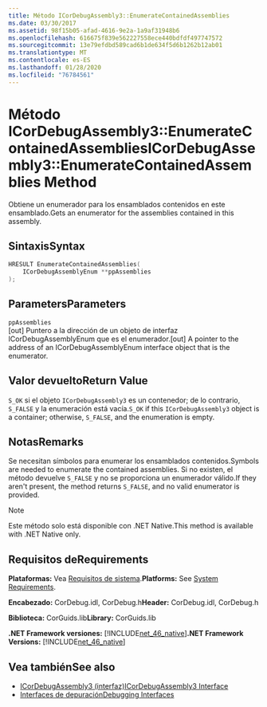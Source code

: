 ```yaml
---
title: Método ICorDebugAssembly3::EnumerateContainedAssemblies
ms.date: 03/30/2017
ms.assetid: 98f15b05-afad-4616-9e2a-1a9af31948b6
ms.openlocfilehash: 616675f839e562227558ece440bdfdf497747572
ms.sourcegitcommit: 13e79efdbd589cad6b1de634f5d6b1262b12ab01
ms.translationtype: MT
ms.contentlocale: es-ES
ms.lasthandoff: 01/28/2020
ms.locfileid: "76784561"
---
```

# <a name="icordebugassembly3enumeratecontainedassemblies-method"></a><span data-ttu-id="f1bd3-102">Método ICorDebugAssembly3::EnumerateContainedAssemblies</span><span class="sxs-lookup"><span data-stu-id="f1bd3-102">ICorDebugAssembly3::EnumerateContainedAssemblies Method</span></span>
<span data-ttu-id="f1bd3-103">Obtiene un enumerador para los ensamblados contenidos en este ensamblado.</span><span class="sxs-lookup"><span data-stu-id="f1bd3-103">Gets an enumerator for the assemblies contained in this assembly.</span></span>  
  
## <a name="syntax"></a><span data-ttu-id="f1bd3-104">Sintaxis</span><span class="sxs-lookup"><span data-stu-id="f1bd3-104">Syntax</span></span>  
  
```cpp  
HRESULT EnumerateContainedAssemblies(  
    ICorDebugAssemblyEnum **ppAssemblies  
);  
```  
  
## <a name="parameters"></a><span data-ttu-id="f1bd3-105">Parameters</span><span class="sxs-lookup"><span data-stu-id="f1bd3-105">Parameters</span></span>  
 `ppAssemblies`  
 <span data-ttu-id="f1bd3-106">[out] Puntero a la dirección de un objeto de interfaz ICorDebugAssemblyEnum que es el enumerador.</span><span class="sxs-lookup"><span data-stu-id="f1bd3-106">[out] A pointer to the address of an ICorDebugAssemblyEnum interface object that is the enumerator.</span></span>  
  
## <a name="return-value"></a><span data-ttu-id="f1bd3-107">Valor devuelto</span><span class="sxs-lookup"><span data-stu-id="f1bd3-107">Return Value</span></span>  
 <span data-ttu-id="f1bd3-108">`S_OK` si el objeto `ICorDebugAssembly3` es un contenedor; de lo contrario, `S_FALSE` y la enumeración está vacía.</span><span class="sxs-lookup"><span data-stu-id="f1bd3-108">`S_OK` if this `ICorDebugAssembly3` object is a container; otherwise, `S_FALSE`, and the enumeration is empty.</span></span>  
  
## <a name="remarks"></a><span data-ttu-id="f1bd3-109">Notas</span><span class="sxs-lookup"><span data-stu-id="f1bd3-109">Remarks</span></span>  
 <span data-ttu-id="f1bd3-110">Se necesitan símbolos para enumerar los ensamblados contenidos.</span><span class="sxs-lookup"><span data-stu-id="f1bd3-110">Symbols are needed to enumerate the contained assemblies.</span></span> <span data-ttu-id="f1bd3-111">Si no existen, el método devuelve `S_FALSE` y no se proporciona un enumerador válido.</span><span class="sxs-lookup"><span data-stu-id="f1bd3-111">If they aren't present, the method returns `S_FALSE`, and no valid enumerator is provided.</span></span>  
  
> [!NOTE]
> <span data-ttu-id="f1bd3-112">Este método solo está disponible con .NET Native.</span><span class="sxs-lookup"><span data-stu-id="f1bd3-112">This method is available with .NET Native only.</span></span>  
  
## <a name="requirements"></a><span data-ttu-id="f1bd3-113">Requisitos de</span><span class="sxs-lookup"><span data-stu-id="f1bd3-113">Requirements</span></span>  
 <span data-ttu-id="f1bd3-114">**Plataformas:** Vea [Requisitos de sistema](../../../../docs/framework/get-started/system-requirements.md).</span><span class="sxs-lookup"><span data-stu-id="f1bd3-114">**Platforms:** See [System Requirements](../../../../docs/framework/get-started/system-requirements.md).</span></span>  
  
 <span data-ttu-id="f1bd3-115">**Encabezado:** CorDebug.idl, CorDebug.h</span><span class="sxs-lookup"><span data-stu-id="f1bd3-115">**Header:** CorDebug.idl, CorDebug.h</span></span>  
  
 <span data-ttu-id="f1bd3-116">**Biblioteca:** CorGuids.lib</span><span class="sxs-lookup"><span data-stu-id="f1bd3-116">**Library:** CorGuids.lib</span></span>  
  
 <span data-ttu-id="f1bd3-117">**.NET Framework versiones:** [!INCLUDE[net_46_native](../../../../includes/net-46-native-md.md)]</span><span class="sxs-lookup"><span data-stu-id="f1bd3-117">**.NET Framework Versions:** [!INCLUDE[net_46_native](../../../../includes/net-46-native-md.md)]</span></span>  
  
## <a name="see-also"></a><span data-ttu-id="f1bd3-118">Vea también</span><span class="sxs-lookup"><span data-stu-id="f1bd3-118">See also</span></span>

- [<span data-ttu-id="f1bd3-119">ICorDebugAssembly3 (interfaz)</span><span class="sxs-lookup"><span data-stu-id="f1bd3-119">ICorDebugAssembly3 Interface</span></span>](icordebugassembly3-interface.md)
- [<span data-ttu-id="f1bd3-120">Interfaces de depuración</span><span class="sxs-lookup"><span data-stu-id="f1bd3-120">Debugging Interfaces</span></span>](debugging-interfaces.md)
